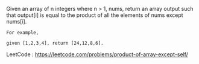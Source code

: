 Given an array of n integers where n > 1, nums, return an array output such that output[i] is equal to the product of all the elements of nums except nums[i].

```
For example, 

given [1,2,3,4], return [24,12,8,6].
```

LeetCode : https://leetcode.com/problems/product-of-array-except-self/